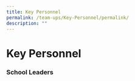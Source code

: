 ```yaml
---
title: Key Personnel
permalink: /team-ups/Key-Personnel/permalink/
description: ""
---
```

Key Personnel
=============

### School Leaders

